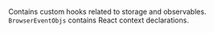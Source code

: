 Contains custom hooks related to storage and observables. `BrowserEventObjs` contains React context declarations.
